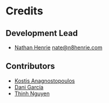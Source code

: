 # Credits

## Development Lead

- [Nathan Henrie](http://n8henrie.com) <nate@n8henrie.com>

## Contributors

- [Kostis Anagnostopoulos](https://github.com/ankostis)
- [Dani García](https://github.com/dani14-96)
- [Thinh Nguyen](https://github.com/Taik)
